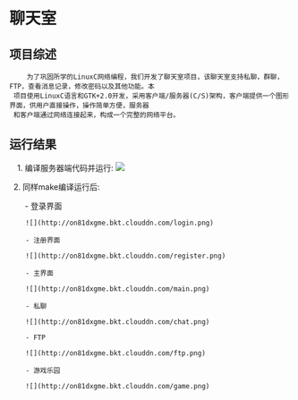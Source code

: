 # 聊天室


## 项目综述
     　　为了巩固所学的LinuxC网络编程，我们开发了聊天室项目，该聊天室支持私聊，群聊，FTP，查看消息记录，修改密码以及其他功能。本
     项目使用LinuxC语言和GTK+2.0开发，采用客户端/服务器(C/S)架构，客户端提供一个图形界面，供用户直接操作，操作简单方便，服务器
     和客户端通过网络连接起来，构成一个完整的网络平台。

## 运行结果

　1. 编译服务器端代码并运行:
 ![](http://on81dxgme.bkt.clouddn.com/serv.png)
    
  2. 同样make编译运行后:
    
        - 登录界面
        
        ![](http://on81dxgme.bkt.clouddn.com/login.png)
        
        - 注册界面
        
        ![](http://on81dxgme.bkt.clouddn.com/register.png)
        
        - 主界面
        
        ![](http://on81dxgme.bkt.clouddn.com/main.png)
        
        - 私聊
        
        ![](http://on81dxgme.bkt.clouddn.com/chat.png)
        
        - FTP
        
        ![](http://on81dxgme.bkt.clouddn.com/ftp.png)
        
        - 游戏乐园
        
        ![](http://on81dxgme.bkt.clouddn.com/game.png)
